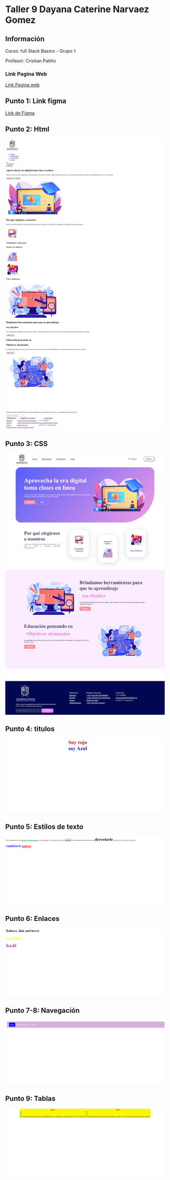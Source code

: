 <h1>Taller 9 Dayana Caterine Narvaez Gomez</h1>

<h2> Información</h2>

<p>Curso: full Stack Basico - Grupo 1</p>
<p>Profesor: Cristian Patiño</p>

<h3>Link Pagina Web</h3>
<a href="https://dayananarvaez.github.io/taller-9-full-stack/" target="_blank">Link Pagina web</a>

<h2> Punto 1: Link figma</h2>

<a href="https://www.figma.com/file/4cFpvNwtI8wvfKmarZy8Us/Taller-No.9---Dayana-C.-Narvaez-G.?type=design&node-id=0%3A1&mode=design&t=uU7k4ySaDCNrlkaZ-1" target="_blank">Link de Figma</a>

<h2> Punto 2: Html</h2>
<img src="./public/imagenes/Html.png">
<h2> Punto 3: CSS</h2>
<img src="./public/imagenes/CSS.png">
<h2> Punto 4: titulos</h2>
<img src="./public/imagenes/titulos.png">
<h2> Punto 5: Estilos de texto</h2>
<img src="./public/imagenes/texto.png">
<h2> Punto 6: Enlaces</h2>
<img src="./public/imagenes/colores.png">
<h2> Punto 7-8: Navegación</h2>
<img src="./public/imagenes/menu.png">
<h2> Punto 9: Tablas</h2>
<img src="./public/imagenes/tabla.png">
